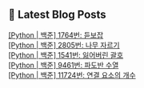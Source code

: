

## 💌 Latest Blog Posts

<a href=http://yesolz.tistory.com/entry/Python-%EB%B0%B1%EC%A4%80-1764%EB%B2%88-%EB%93%A3%EB%B3%B4%EC%9E%A1>[Python | 백준] 1764번: 듣보잡</a></br><a href=http://yesolz.tistory.com/entry/Python-%EB%B0%B1%EC%A4%80-2805%EB%B2%88-%EB%82%98%EB%AC%B4-%EC%9E%90%EB%A5%B4%EA%B8%B0>[Python | 백준] 2805번: 나무 자르기</a></br><a href=http://yesolz.tistory.com/entry/Python-%EB%B0%B1%EC%A4%80-1541%EB%B2%88-%EC%9E%83%EC%96%B4%EB%B2%84%EB%A6%B0-%EA%B4%84%ED%98%B8>[Python | 백준] 1541번: 잃어버린 괄호</a></br><a href=http://yesolz.tistory.com/entry/Python-%EB%B0%B1%EC%A4%80-9461%EB%B2%88-%ED%8C%8C%EB%8F%84%EB%B0%98-%EC%88%98%EC%97%B4>[Python | 백준] 9461번: 파도반 수열</a></br><a href=http://yesolz.tistory.com/entry/Python-%EB%B0%B1%EC%A4%80-11724%EB%B2%88-%EC%97%B0%EA%B2%B0-%EC%9A%94%EC%86%8C%EC%9D%98-%EA%B0%9C%EC%88%98>[Python | 백준] 11724번: 연결 요소의 개수</a></br>